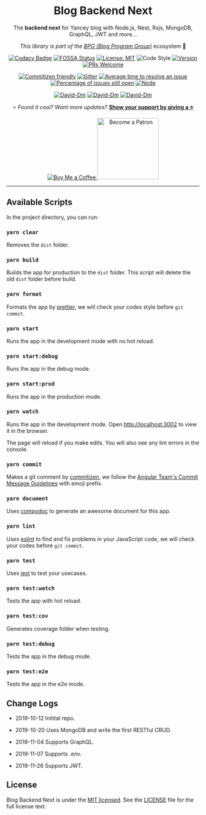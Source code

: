 <div align="center">

# Blog Backend Next

The **backend next** for Yancey blog with Node.js, Nest, Rxjs, MongoDB, GraphQL, JWT and more...

_This library is part of the [BPG (Blog Program Group)](https://github.com/Yancey-Blog)_ ecosystem 📖

[![Codacy Badge](https://api.codacy.com/project/badge/Grade/899c1498056d402284353047fcde0632)](https://www.codacy.com/manual/YanceyOfficial/blog-be-next?utm_source=github.com&utm_medium=referral&utm_content=Yancey-Blog/blog-be-next&utm_campaign=Badge_Grade)
[![FOSSA Status](https://app.fossa.com/api/projects/git%2Bgithub.com%2FYancey-Blog%2Fblog-be-next.svg?type=shield)](https://app.fossa.com/projects/git%2Bgithub.com%2FYancey-Blog%2Fblog-be-next?ref=badge_shield)
[![License: MIT](https://img.shields.io/badge/License-MIT-green.svg)](https://opensource.org/licenses/MIT)
![Code Style](https://camo.githubusercontent.com/c83b8df34339bd302b7fd3fbb631f99ba25f87f8/68747470733a2f2f696d672e736869656c64732e696f2f62616467652f636f64655f7374796c652d70726574746965722d6666363962342e737667)
[![Version](https://img.shields.io/badge/version-0.0.1-blue.svg)](https://github.com/Yancey-Blog/blog-be-next)
[![PRs Welcome](https://img.shields.io/badge/PRs-welcome-green.svg)](https://github.com/Yancey-Blog/blog-be-next/pulls)

[![Commitizen friendly](https://img.shields.io/badge/commitizen-friendly-brightgreen.svg)](http://commitizen.github.io/cz-cli/)
[![Gitter](https://badges.gitter.im/yancey-official/community.svg)](https://gitter.im/yancey-official/community?utm_source=badge&utm_medium=badge&utm_campaign=pr-badge)
[![Average time to resolve an issue](http://isitmaintained.com/badge/resolution/Yancey-Blog/blog-be-next.svg)](http://isitmaintained.com/project/Yancey-Blog/blog-be-next 'Average time to resolve an issue')
[![Percentage of issues still open](http://isitmaintained.com/badge/open/Yancey-Blog/blog-be-next.svg)](http://isitmaintained.com/project/Yancey-Blog/blog-be-next 'Percentage of issues still open')
[![Node](https://img.shields.io/badge/node-%3E%3D10.16.0-orange.svg)](https://nodejs.org/en/)

[![David-Dm](https://david-dm.org/Yancey-Blog/blog-be-next.svg)](https://david-dm.org/Yancey-Blog/blog-be-next)
[![David-Dm](https://david-dm.org/Yancey-Blog/blog-be-next/dev-status.svg)](https://david-dm.org/Yancey-Blog/blog-be-next?type=dev)
[![David-Dm](https://david-dm.org/Yancey-Blog/blog-be-next/peer-status.svg)](https://david-dm.org/Yancey-Blog/blog-be-next?type=peer)

⭐️ _Found it cool? Want more updates?_ [**Show your support by giving a ⭐️**](https://github.com/Yancey-Blog/blog-be-next/stargazers)

<a href="https://www.paypal.me/yanceyleo">
  <img src="https://www.buymeacoffee.com/assets/img/custom_images/orange_img.png" alt="Buy Me a Coffee">
</a>
<a href="https://www.patreon.com/yancey">
  <img src="https://c5.patreon.com/external/logo/become_a_patron_button@2x.png" alt="Become a Patron" width="160">
</a>

</div>

---

## Available Scripts

In the project directory, you can run:

### `yarn clear`

Removes the `dist` folder.

### `yarn build`

Builds the app for production to the `dist` folder.
This script will delete the old `dist` folder before build.

### `yarn format`

Formats the app by [prettier](https://prettier.io/), we will check your codes style before `git commit`.

### `yarn start`

Runs the app in the development mode with no hot reload.

### `yarn start:debug`

Runs the app in the debug mode.

### `yarn start:prod`

Runs the app in the production mode.

### `yarn watch`

Runs the app in the development mode.
Open [http://localhost:3002](http://localhost:3002) to view it in the browser.

The page will reload if you make edits.
You will also see any lint errors in the console.

### `yarn commit`

Makes a git comment by [commitizen](https://github.com/commitizen/cz-cli), we follow the [Angular Team's Commit Message Guidelines](https://github.com/angular/angular/blob/master/CONTRIBUTING.md#commit) with emoji prefix.

### `yarn document`

Uses [compodoc](https://github.com/compodoc/compodoc) to generate an awesome document for this app.

### `yarn lint`

Uses [eslint](https://eslint.org/) to find and fix problems in your JavaScript code, we will check your codes before `git commit`.

### `yarn test`

Uses [jest](https://jestjs.io/) to test your usecases.

### `yarn test:watch`

Tests the app with hot reload.

### `yarn test:cov`

Generates coverage folder when testing.

### `yarn test:debug`

Tests the app in the debug mode.

### `yarn test:e2e`

Tests the app in the e2e mode.

## Change Logs

- 2019-10-12 Initital repo.

- 2019-10-20 Uses MongoDB and write the first RESTful CRUD.

- 2019-11-04 Supports GraphQL.

- 2019-11-07 Supports .env.

- 2019-11-26 Supports JWT.

## License

Blog Backend Next is under the [MIT licensed](https://opensource.org/licenses/MIT). See the [LICENSE](./LICENSE) file for the full license text.
